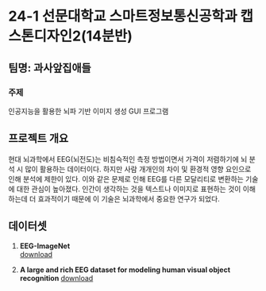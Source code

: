 # **24-1 선문대학교 스마트정보통신공학과 캡스톤디자인2(14분반)**</br>
## 팀명: 과사앞집애들</br>

### 주제<br>
인공지능을 활용한 뇌파 기반 이미지 생성 GUI 프로그램<br>

## 프로젝트 개요</br>
현대 뇌과학에서 EEG(뇌전도)는 비침슥적인 측정 방법이면서 가격이 저렴하기에 뇌 분석 시 많이 활용하는 데이터이다.
하지만 사람 개개인의 차이 및 환경적 영향 요인으로 인해 분석에 제한이 있다.
이와 같은 문제로 인해 EEG를 다른 모달리티로 변환하는 기술에 대한 관심이 높아졌다.
인간이 생각하는 것을 텍스트나 이미지로 표현하는 것이 이해하는데 더 효과적이기 때문에
이 기술은 뇌과학에서 중요한 연구가 되었다.


## 데이터셋<br>
1) **EEG-ImageNet**</br>
[download](https://drive.google.com/drive/u/0/folders/1Nmoj1Qg3TkLtHvfp3ypKfPAiQZgBQcLJ)

2) **A large and rich EEG dataset for modeling human visual object recognition**
[download](https://osf.io/3jk45/)
